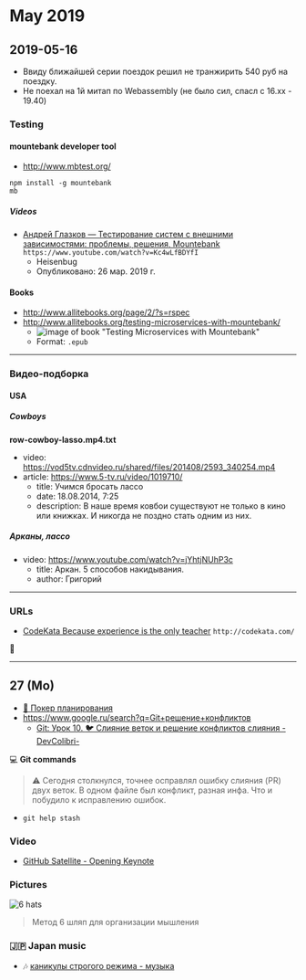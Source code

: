 # May 2019

## 2019-05-16

- Ввиду ближайшей серии поездок решил не транжирить 540 руб на поездку.
- Не поехал на 1й митап по Webassembly (не было сил, спасл с 16.хх - 19.40)

### Testing

#### mountebank developer tool

- http://www.mbtest.org/

`npm install -g mountebank`  
`mb`  

##### Videos

- [Андрей Глазков — Тестирование систем с внешними зависимостями: проблемы, решения, Mountebank](https://www.youtube.com/watch?v=Kc4wLfBDYfI) `https://www.youtube.com/watch?v=Kc4wLfBDYfI`
  - Heisenbug
  - Опубликовано: 26 мар. 2019 г.

#### Books

- http://www.allitebooks.org/page/2/?s=rspec
- http://www.allitebooks.org/testing-microservices-with-mountebank/
  - ![image of book "Testing Microservices with Mountebank"](http://www.allitebooks.org/wp-content/uploads/2019/05/Testing-Microservices-with-Mountebank.jpg) 
  - Format: `.epub`

---

### Видео-подборка

#### USA

##### Cowboys

**row-cowboy-lasso.mp4.txt**

- video:            https://vod5tv.cdnvideo.ru/shared/files/201408/2593_340254.mp4
- article:          https://www.5-tv.ru/video/1019710/
  - title:          Учимся бросать лассо
  - date:           18.08.2014, 7:25
  - description:    В наше время ковбои существуют не только в кино или книжках. И никогда не поздно стать одним из них.

##### Арканы, лассо

- video: https://www.youtube.com/watch?v=jYhtjNUhP3c
  - title: Аркан. 5 способов накидывания.
  - author: Григорий

---

### URLs

- [CodeKata Because experience is the only teacher](http://codekata.com/) `http://codekata.com/`

:bus:

---

## 27 (Mo)

- [:dart: Покер планирования](https://ru.wikipedia.org/wiki/Покер_планирования)
- https://www.google.ru/search?q=Git+решение+конфликтов
  - [Git: Урок 10. :bird: Слияние веток и решение конфликтов слияния -DevColibri-](https://www.youtube.com/watch?v=Fq9gDH_u2no)

:computer: **Git commands**

> :warning: Сегодня столкнулся, точнее осправлял ошибку слияния (PR) двух веток. В одном файле был конфликт, разная инфа. Что и побудило к исправлению ошибок.

- `git help stash`

### Video

- [GitHub Satellite - Opening Keynote](https://www.youtube.com/watch?v=xAbJkn4uRL4)

### Pictures

![6 hats](https://scontent.fhel5-1.fna.fbcdn.net/v/t31.0-8/fr/cp0/e15/q65/15025438_1131048103615037_1105695257433803981_o.jpg?_nc_cat=103&efg=eyJpIjoidCJ9&_nc_ht=scontent.fhel5-1.fna&oh=66dfd311758fd3d503dc2a0f0b396c61&oe=5D5393FC&pathfinder=vladimir-pavlychev)

> Метод 6 шляп для организации мышления

### :jp: Japan music

- :notes: [каникулы строгого режима - музыка](https://useraudio.net/search/каникулы-строгого-режима)